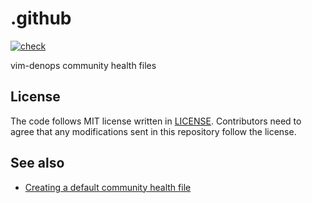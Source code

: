 # .github

[![check](https://github.com/vim-denops/.github/actions/workflows/check.yml/badge.svg)](https://github.com/vim-denops/.github/actions/workflows/check.yml)

vim-denops community health files

## License

The code follows MIT license written in [LICENSE](./LICENSE). Contributors need
to agree that any modifications sent in this repository follow the license.

## See also

- [Creating a default community health
  file](https://docs.github.com/en/communities/setting-up-your-project-for-healthy-contributions/creating-a-default-community-health-file)
